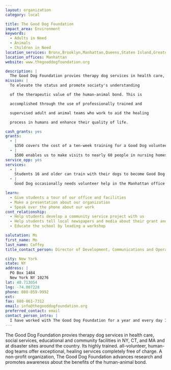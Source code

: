 ```yaml
---
layout: organization
category: local

title: The Good Dog Foundation
impact_area: Environment
keywords: 
  - Adults in Need
  - Animals
  - Children in Need
location_services: Bronx,Brooklyn,Manhattan,Queens,Staten Island,Greater New York,Outside NYC
location_offices: Manhattan
website: www.thegooddogfoundation.org

description: |
  The Good Dog Foundation provies therapy dog services in health care, social services, educational and community facilities in NY, CT, and MA and at disaster sites around the country. Its highly trained. all-volunteer, human-dog teams offer exceptional, healing services completely free of charge.  A non-profit organization, The Good Dog Foundation advances research and promotes awareness about the benefits of the human-animal bond.
mission: |
  To elevate the status and promote society's understanding

  of the therapeutic value of the human-animal bond. This is

  accomplished through the use of professionally trained and

  supervised adult and animal teams who work to aid the healing

  process in humans and enhance their quality of life.

cash_grants: yes
grants: 
  - |
    $350 covers the cost of a ten-week training for a Good Dog volunteer
  - |
    $500 enables us to make visits to nearly 60 people in nursing homes
service_opp: yes
services: 
  - |
    Students 16 and older can train with their dogs to become Good Dog volunteers
  - |
    Good Dog occasionally needs volunteer help in the Manhattan office and at events

learn: 
  - Give students a tour of our office and facilities
  - Make a presentation about our organization
  - Speak over the phone about our work
cont_relationship: 
  - Help students develop a community service project with us
  - Help students tell local newspapers and media about their grant and/or project with us
  - Educate the school by leading a workshop

salutation: Ms
first_name: Mo
last_name: Coffey
title_contact_person: Director of Development, Communications and Operations

city: New York
state: NY
address: |
  PO Box 1484  
  New York NY 10276
lat: 40.713054
lng: -74.007228
phone: 888-859-9992
ext: 
fax: 888-861-7312
email: info@thegooddogfoundation.org
preferred_contact: email
contact_person_intro: |
  I have worked with The Good Dog Foundation for a year and every day I am touched by another story I hear of a dog reaching out to a child or adult helping them recover from an illness or learn to read!  You will be amazed what a difference a visit from a therapy dog can make to someone in a hosiptal, nursing home or school and how they look forward to visits from a Good Dog. 
---
```

The Good Dog Foundation provies therapy dog services in health care, social services, educational and community facilities in NY, CT, and MA and at disaster sites around the country. Its highly trained. all-volunteer, human-dog teams offer exceptional, healing services completely free of charge.  A non-profit organization, The Good Dog Foundation advances research and promotes awareness about the benefits of the human-animal bond.